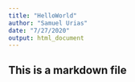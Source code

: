 ```yaml
---
title: "HelloWorld"
author: "Samuel Urias"
date: "7/27/2020"
output: html_document
---
```


## This is a markdown file